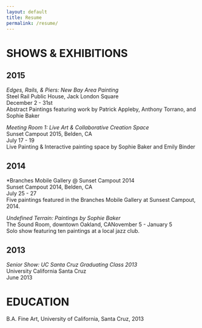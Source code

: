 ```yaml
---
layout: default
title: Resume
permalink: /resume/
---
```


# **SHOWS & EXHIBITIONS**

## **2015**

*Edges, Rails, & Piers: New Bay Area Painting*  
Steel Rail Public House, Jack London Square  
December 2 - 31st  
Abstract Paintings featuring work by Patrick Appleby, Anthony Torrano, and Sophie Baker  

*Meeting Room 1: Live Art & Collaborative Creation Space*  
Sunset Campout 2015, Belden, CA  
July 17 - 19  
Live Painting & Interactive painting space by Sophie Baker and Emily Binder  

## **2014**

*Branches Mobile Gallery @ Sunset Campout 2014  
Sunset Campout 2014, Belden, CA  
July 25 - 27  
Five paintings featured in the Branches Mobile Gallery at Sunsest Campout, 2014.  

*Undefined Terrain: Paintings by Sophie Baker*  
The Sound Room, downtown Oakland, CANovember 5 - January 5  
Solo show featuring ten paintings at a local jazz club.  

## **2013**

*Senior Show: UC Santa Cruz Graduating Class 2013*  
University California Santa Cruz  
June 2013  


# **EDUCATION**

B.A. Fine Art, University of California, Santa Cruz, 2013
